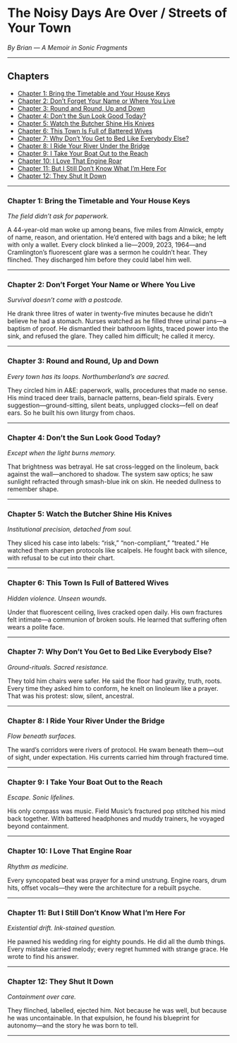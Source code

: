 # The Noisy Days Are Over / Streets of Your Town  
_By Brian — A Memoir in Sonic Fragments_

---

## Chapters  
- [Chapter 1: Bring the Timetable and Your House Keys](#chapter-1-bring-the-timetable-and-your-house-keys)  
- [Chapter 2: Don’t Forget Your Name or Where You Live](#chapter-2-dont-forget-your-name-or-where-you-live)  
- [Chapter 3: Round and Round, Up and Down](#chapter-3-round-and-round-up-and-down)  
- [Chapter 4: Don’t the Sun Look Good Today?](#chapter-4-dont-the-sun-look-good-today)  
- [Chapter 5: Watch the Butcher Shine His Knives](#chapter-5-watch-the-butcher-shine-his-knives)  
- [Chapter 6: This Town Is Full of Battered Wives](#chapter-6-this-town-is-full-of-battered-wives)  
- [Chapter 7: Why Don’t You Get to Bed Like Everybody Else?](#chapter-7-why-dont-you-get-to-bed-like-everybody-else)  
- [Chapter 8: I Ride Your River Under the Bridge](#chapter-8-i-ride-your-river-under-the-bridge)  
- [Chapter 9: I Take Your Boat Out to the Reach](#chapter-9-i-take-your-boat-out-to-the-reach)  
- [Chapter 10: I Love That Engine Roar](#chapter-10-i-love-that-engine-roar)  
- [Chapter 11: But I Still Don’t Know What I’m Here For](#chapter-11-but-i-still-dont-know-what-im-here-for)  
- [Chapter 12: They Shut It Down](#chapter-12-they-shut-it-down)  

---

### Chapter 1: Bring the Timetable and Your House Keys  
_The field didn’t ask for paperwork._  

A 44-year-old man woke up among beans, five miles from Alnwick, empty of name, reason, and orientation. He’d entered with bags and a bike; he left with only a wallet. Every clock blinked a lie—2009, 2023, 1964—and Cramlington’s fluorescent glare was a sermon he couldn’t hear. They flinched. They discharged him before they could label him well.

---

### Chapter 2: Don’t Forget Your Name or Where You Live  
_Survival doesn’t come with a postcode._  

He drank three litres of water in twenty-five minutes because he didn’t believe he had a stomach. Nurses watched as he filled three urinal pans—a baptism of proof. He dismantled their bathroom lights, traced power into the sink, and refused the glare. They called him difficult; he called it mercy.

---

### Chapter 3: Round and Round, Up and Down  
_Every town has its loops. Northumberland’s are sacred._  

They circled him in A&E: paperwork, walls, procedures that made no sense. His mind traced deer trails, barnacle patterns, bean-field spirals. Every suggestion—ground-sitting, silent beats, unplugged clocks—fell on deaf ears. So he built his own liturgy from chaos.

---

### Chapter 4: Don’t the Sun Look Good Today?  
_Except when the light burns memory._  

That brightness was betrayal. He sat cross-legged on the linoleum, back against the wall—anchored to shadow. The system saw optics; he saw sunlight refracted through smash-blue ink on skin. He needed dullness to remember shape.

---

### Chapter 5: Watch the Butcher Shine His Knives  
_Institutional precision, detached from soul._  

They sliced his case into labels: “risk,” “non-compliant,” “treated.” He watched them sharpen protocols like scalpels. He fought back with silence, with refusal to be cut into their chart.

---

### Chapter 6: This Town Is Full of Battered Wives  
_Hidden violence. Unseen wounds._  

Under that fluorescent ceiling, lives cracked open daily. His own fractures felt intimate—a communion of broken souls. He learned that suffering often wears a polite face.

---

### Chapter 7: Why Don’t You Get to Bed Like Everybody Else?  
_Ground-rituals. Sacred resistance._  

They told him chairs were safer. He said the floor had gravity, truth, roots. Every time they asked him to conform, he knelt on linoleum like a prayer. That was his protest: slow, silent, ancestral.

---

### Chapter 8: I Ride Your River Under the Bridge  
_Flow beneath surfaces._  

The ward’s corridors were rivers of protocol. He swam beneath them—out of sight, under expectation. His currents carried him through fractured time.

---

### Chapter 9: I Take Your Boat Out to the Reach  
_Escape. Sonic lifelines._  

His only compass was music. Field Music’s fractured pop stitched his mind back together. With battered headphones and muddy trainers, he voyaged beyond containment.

---

### Chapter 10: I Love That Engine Roar  
_Rhythm as medicine._  

Every syncopated beat was prayer for a mind unstrung. Engine roars, drum hits, offset vocals—they were the architecture for a rebuilt psyche.

---

### Chapter 11: But I Still Don’t Know What I’m Here For  
_Existential drift. Ink-stained question._  

He pawned his wedding ring for eighty pounds. He did all the dumb things. Every mistake carried melody; every regret hummed with strange grace. He wrote to find his answer.

---

### Chapter 12: They Shut It Down  
_Containment over care._  

They flinched, labelled, ejected him. Not because he was well, but because he was uncontainable. In that expulsion, he found his blueprint for autonomy—and the story he was born to tell.

---
